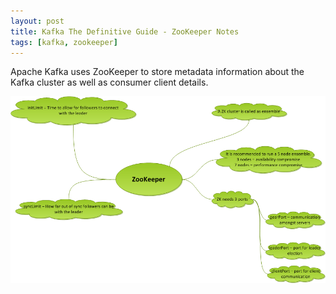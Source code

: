 ```yaml
---
layout: post
title: Kafka The Definitive Guide - ZooKeeper Notes
tags: [kafka, zookeeper]
---
```


Apache Kafka uses ZooKeeper to store metadata information about the Kafka cluster as well as consumer client details.


![](/img/ZooKeeper.png)


